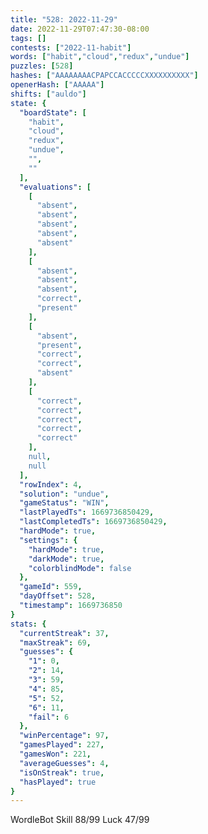 ```yaml
---
title: "528: 2022-11-29"
date: 2022-11-29T07:47:30-08:00
tags: []
contests: ["2022-11-habit"]
words: ["habit","cloud","redux","undue"]
puzzles: [528]
hashes: ["AAAAAAAACPAPCCACCCCCXXXXXXXXXX"]
openerHash: ["AAAAA"]
shifts: ["auldo"]
state: {
  "boardState": [
    "habit",
    "cloud",
    "redux",
    "undue",
    "",
    ""
  ],
  "evaluations": [
    [
      "absent",
      "absent",
      "absent",
      "absent",
      "absent"
    ],
    [
      "absent",
      "absent",
      "absent",
      "correct",
      "present"
    ],
    [
      "absent",
      "present",
      "correct",
      "correct",
      "absent"
    ],
    [
      "correct",
      "correct",
      "correct",
      "correct",
      "correct"
    ],
    null,
    null
  ],
  "rowIndex": 4,
  "solution": "undue",
  "gameStatus": "WIN",
  "lastPlayedTs": 1669736850429,
  "lastCompletedTs": 1669736850429,
  "hardMode": true,
  "settings": {
    "hardMode": true,
    "darkMode": true,
    "colorblindMode": false
  },
  "gameId": 559,
  "dayOffset": 528,
  "timestamp": 1669736850
}
stats: {
  "currentStreak": 37,
  "maxStreak": 69,
  "guesses": {
    "1": 0,
    "2": 14,
    "3": 59,
    "4": 85,
    "5": 52,
    "6": 11,
    "fail": 6
  },
  "winPercentage": 97,
  "gamesPlayed": 227,
  "gamesWon": 221,
  "averageGuesses": 4,
  "isOnStreak": true,
  "hasPlayed": true
}
---
```

<!-- more -->
WordleBot
Skill 88/99
Luck 47/99
